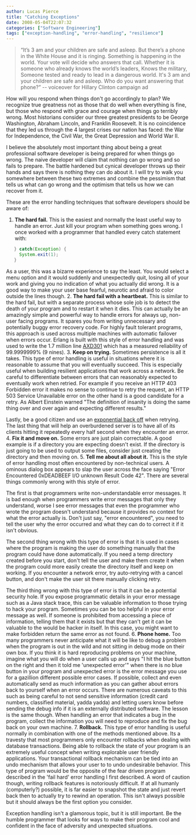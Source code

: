 ```yaml
---
author: Lucas Pierce
title: "Catching Exceptions"
date: 2008-05-04T22:07:32
categories: ["Software Engineering"]
tags: ["exception-handling", "error-handling", "resilience"]
---
```


> “It’s 3 am and your children are safe and asleep.
> But there’s a phone in the White House and it is ringing.
> Something is happening in the world.
> Your vote will decide who answers that call.
> Whether it is someone who already knows the world’s leaders,
> Knows the military,
> Someone tested and ready to lead in a dangerous world.
> It's 3 am and your children are safe and asleep.
> Who do you want answering that phone?”
> -- voiceover for Hillary Clinton campaign ad

How will you respond when things don't go accordingly to plan? We recognize true greatness not as those that do well when everything is fine, but those who respond with grace and courage when things go terribly wrong. Most historians consider our three greatest presidents to be George Washington, Abraham Lincoln, and Franklin Roosevelt. It is no coincidence that they led us through the 4 largest crises our nation has faced: the War for Independence, the Civil War, the Great Depression and World War II.

I believe the absolutely most important thing about being a great professional software developer is being prepared for when things go wrong. The naive developer will claim that nothing can go wrong and so fails to prepare. The battle hardened but cynical developer throws up their hands and says there is nothing they can do about it. I will try to walk you somewhere between these two extremes and combine the pessimism that tells us what can go wrong and the optimism that tells us how we can recover from it.

These are the error handling techniques that software developers should be aware of:

1. **The hard fail.** This is the easiest and normally the least useful way to handle an error. Just kill your program when something goes wrong. I once worked with a programmer that handled every catch statement with:
```java
   } catch(Exception) {
     System.exit(1);
   }
```

   As a user, this was a bizarre experience to say the least. You would select a menu option and it would suddenly and unexpectedly quit, losing all of your work and giving you no indication of what you actually did wrong. It is a good way to make your user base fearful, neurotic and afraid to color outside the lines though.
2. **The hard fail with a heartbeat.** This is similar to the hard fail, but with a separate process whose sole job is to detect the death of your program and to restart it when it dies. This can actually be an amazingly simple and powerful way to handle errors for always up, non-user facing programs. It spares you from writing unnecessary and potentially buggy error recovery code. For highly fault tolerant programs, this approach is used across multiple machines with automatic failover when errors occur. Erlang is built with this style of error handling and was used to write the 1.7 million line [AXD301](http://wadler.blogspot.com/2005/05/concurrency-oriented-programming-in.html) which has a measured reliability of 99.9999999% (9 nines).
3. **Keep on trying.** Sometimes persistence is all it takes. This type of error handling is useful in situations where it is reasonable to assume that you will eventually succeed. This is especially useful when building resilient applications that work across a network. Be careful to differentiate between errors that can reasonably expected to eventually work when retried. For example if you receive an HTTP 403 Forbidden error it makes no sense to continue to retry the request, an HTTP 503 Service Unavailable error on the other hand is a good candidate for a retry. As Albert Einstein warned "The definition of insanity is doing the same thing over and over again and expecting different results."

   Lastly, be a good citizen and use an [exponential back off](http://en.wikipedia.org/wiki/Exponential_backoff) when retrying. The last thing that will help an overburdened server is to have all of its clients hitting it repeatedly every half second when they encounter an error.
4. **Fix it and move on.** Some errors are just plain correctable. A good example is if a directory you are expecting doesn't exist. If the directory is just going to be used to output some files, consider just creating the directory and then moving on.
5. **Tell me about all about it.** This is the style of error handling most often encountered by non-technical users. A ominous dialog box appears to slap the user across the face saying "Error Encountered 0xDEADBEEF I/O unknown Result Code 42". There are several things commonly wrong with this style of error.

   The first is that programmers write non-understandable error messages. It is bad enough when programmers write error messages that only they understand, worse I see error messages that even the programmer who wrote the program doesn't understand because it provides no context for what the error actually is. Don't just say, "error encountered", you need to tell the user why the error occurred and what they can do to correct it if it isn't obvious.

   The second thing wrong with this type of error is that it is used in cases where the program is making the user do something manually that the program could have done automatically. If you need a temp directory created before you start, don't tell the user and make them create it when the program could more easily create the directory itself and keep on working. If you encounter a network error, try auto-retrying with a cancel button, and don't make the user sit there manually clicking retry.

   The third thing wrong with this type of error is that it can be a potential security hole. If you expose programmatic details in your error message such as a Java stack trace, this can be valuable information to those trying to hack your program. Sometimes you can be too helpful in your error message as well. If someone is prohibited from accessing a piece of information, telling them that it exists but that they can't get it can be valuable to the would be hacker in itself. In this case, you might want to make forbidden return the same error as not found.
6. **Phone home.** Too many programmers never anticipate what it will be like to debug a problem when the program is out in the wild and not sitting in debug mode on their own box. If you think it is hard reproducing problems on your machine, imagine what you will do when a user calls up and says "I hit the blue button on the right and then it told me 'unexpected error'" when there is no blue button in your program and unexpected error is the error message you use for a gazillion different possible error cases. If possible, collect and even automatically send as much information as you can gather about errors back to yourself when an error occurs. There are numerous caveats to this such as being careful to not send sensitive information (credit card numbers, classified material, yadda yadda) and letting users know before sending the debug info if it is an externally distributed software. The lesson is the same though. When handling an error that indicates a bug in the program, collect the information you will need to reproduce and fix the bug back on your own machine.
7. **Rollback.** This type of error handling is useful normally in combination with one of the methods mentioned above. Its a travesty that most programmers only encounter rollbacks when dealing with database transactions. Being able to rollback the state of your program is an extremely useful concept when writing explorable user friendly applications. Your transactional rollback mechanism can be tied into an undo mechanism that allows your user to to undo undesirable behavior. This type of program would be the opposite of the fear driven program described in the 'fail hard' error handling I first described. A word of caution though, writing rollback features is notoriously difficult. If at all humanly (computerly?) possible, it is far easier to snapshot the state and just revert back then to actually try to rewind an operation. This isn't always possible but it should always be the first option you consider.

Exception handling isn't a glamorous topic, but it is still important. Be the humble programmer that looks for ways to make their program cool and confident in the face of adversity and unexpected situations.

